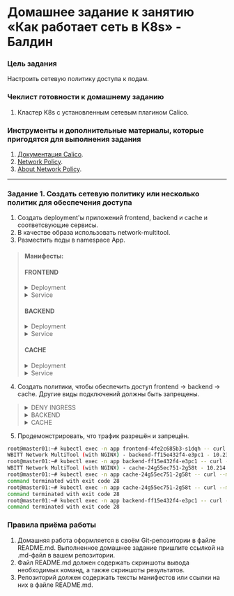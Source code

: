 # Домашнее задание к занятию «Как работает сеть в K8s» - Балдин

### Цель задания

Настроить сетевую политику доступа к подам.

### Чеклист готовности к домашнему заданию

1. Кластер K8s с установленным сетевым плагином Calico.

### Инструменты и дополнительные материалы, которые пригодятся для выполнения задания

1. [Документация Calico](https://www.tigera.io/project-calico/).
2. [Network Policy](https://kubernetes.io/docs/concepts/services-networking/network-policies/).
3. [About Network Policy](https://docs.projectcalico.org/about/about-network-policy).

-----

### Задание 1. Создать сетевую политику или несколько политик для обеспечения доступа

1. Создать deployment'ы приложений frontend, backend и cache и соответсвующие сервисы.
2. В качестве образа использовать network-multitool.
3. Разместить поды в namespace App.

<blockquote>
  
#### Манифесты:

#### FRONTEND

<details>
<summary>Deployment</summary>

```yaml
apiVersion: apps/v1
kind: Deployment
metadata:
  name: frontend
  namespace: app
  labels:
    app: frontend
spec:
  replicas: 1
  selector:
    matchLabels:
      app: frontend
  template:
    metadata:
      labels:
        app: frontend
    spec:
      containers:
      - name: multitool
        image: wbitt/network-multitool
        ports:
        - containerPort: 80
          name: frontend-http
        - containerPort: 443
          name: frontend-https
```
  
</details>

<details>
<summary> Service </summary>

```yaml
apiVersion: v1
kind: Service
metadata:
  name: frontend-srv
  namespace: app
spec:
  selector:
    app: frontend
  ports:
  - name: front-srv-http
    protocol: TCP
    port: 80
    targetPort: frontend-http
  - name: front-srv-https
    protocol: TCP
    port: 443
    targetPort: frontend-https
```

</details>

#### BACKEND

<details>
<summary>Deployment</summary>

```yaml
apiVersion: apps/v1
kind: Deployment
metadata:
  name: backend
  namespace: app
  labels:
    app: backend
spec:
  replicas: 1
  selector:
    matchLabels:
      app: backend
  template:
    metadata:
      labels:
        app: backend
    spec:
      containers:
      - name: multitool
        image: wbitt/network-multitool
        ports:
        - containerPort: 80
          name: backend-http
        - containerPort: 443
          name: backend-https
```

</details>

<details>
<summary> Service </summary>

```yaml
apiVersion: v1
kind: Service
metadata:
  name: backend-srv
  namespace: app
spec:
  selector:
    app: backend
  ports:
  - name: back-srv-http
    protocol: TCP
    port: 80
    targetPort: backend-http
  - name: back-srv-https
    protocol: TCP
    port: 443
    targetPort: backend-https
```

</details>


#### CACHE

<details>
<summary>Deployment</summary>

```yaml
apiVersion: apps/v1
kind: Deployment
metadata:
  name: cache
  namespace: app
  labels:
    app: cache
spec:
  replicas: 1
  selector:
    matchLabels:
      app: cache
  template:
    metadata:
      labels:
        app: cache
    spec:
      containers:
      - name: multitool
        image: wbitt/network-multitool
        ports:
        - containerPort: 80
          name: cache-http
        - containerPort: 443
          name: cache-https
```

</details>

<details>
<summary> Service </summary>

```yaml
apiVersion: v1
kind: Service
metadata:
  name: cache-srv
  namespace: app
spec:
  selector:
    app: cache
  ports:
  - name: cache-srv-http
    protocol: TCP
    port: 80
    targetPort: cache-http
  - name: cache-srv-https
    protocol: TCP
    port: 443
    targetPort: cache-https
```

</details>
</blockquote>

4. Создать политики, чтобы обеспечить доступ frontend -> backend -> cache. Другие виды подключений должны быть запрещены.

<blockquote>
<details>
<summary>DENY INGRESS</summary>

```yaml
apiVersion: networking.k8s.io/v1
kind: NetworkPolicy
metadata:
  name: deny-ingress
  namespace: app
spec:
  podSelector: {}
  policyTypes:
    - Ingress
```

</details>

<details>
<summary> BACKEND </summary>

```yaml
apiVersion: networking.k8s.io/v1
kind: NetworkPolicy
metadata:
  name: backend
  namespace: app
spec:
  podSelector:
    matchLabels:
      app: backend
  policyTypes:
    - Ingress
  ingress:
    - from:
      - podSelector:
          matchLabels:
            app: frontend
      ports:
        - protocol: TCP
          port: 80
        - protocol: TCP
          port: 443
```

</details>

<details>
<summary> CACHE </summary>

```yaml
apiVersion: networking.k8s.io/v1
kind: NetworkPolicy
metadata:
  name: cache
  namespace: app
spec:
  podSelector:
    matchLabels:
      app: cache
  policyTypes:
    - Ingress
  ingress:
    - from:
      - podSelector:
          matchLabels:
            app: backend
      ports:
        - protocol: TCP
          port: 80
        - protocol: TCP
          port: 443
```
</details>
</blockquote>
 
5. Продемонстрировать, что трафик разрешён и запрещён.

```bash
root@master01:~# kubectl exec -n app frontend-4fe2c685b3-s1dqh -- curl --max-time 5 -s backend-srv
WBITT Network MultiTool (with NGINX) - backend-ff15e432f4-e3pc1 - 10.234.83.42 - HTTP: 80 , HTTPS: 443 . (Formerly praqma/network-multitool)
root@master01:~# kubectl exec -n app backend-ff15e432f4-e3pc1 -- curl --max-time 5 -s cache-srv
WBITT Network MultiTool (with NGINX) - cache-24g55ec751-2g58t - 10.214.72.14 - HTTP: 80 , HTTPS: 443 . (Formerly praqma/network-multitool)
root@master01:~# kubectl exec -n app cache-24g55ec751-2g58t -- curl --max-time 5 -s backend-srv
command terminated with exit code 28
root@master01:~# kubectl exec -n app cache-24g55ec751-2g58t -- curl --max-time 5 -s frontend-srv
command terminated with exit code 28
root@master01:~# kubectl exec -n app backend-ff15e432f4-e3pc1 -- curl --max-time 5 -s frontend-srv
command terminated with exit code 28
```

### Правила приёма работы

1. Домашняя работа оформляется в своём Git-репозитории в файле README.md. Выполненное домашнее задание пришлите ссылкой на .md-файл в вашем репозитории.
2. Файл README.md должен содержать скриншоты вывода необходимых команд, а также скриншоты результатов.
3. Репозиторий должен содержать тексты манифестов или ссылки на них в файле README.md.
